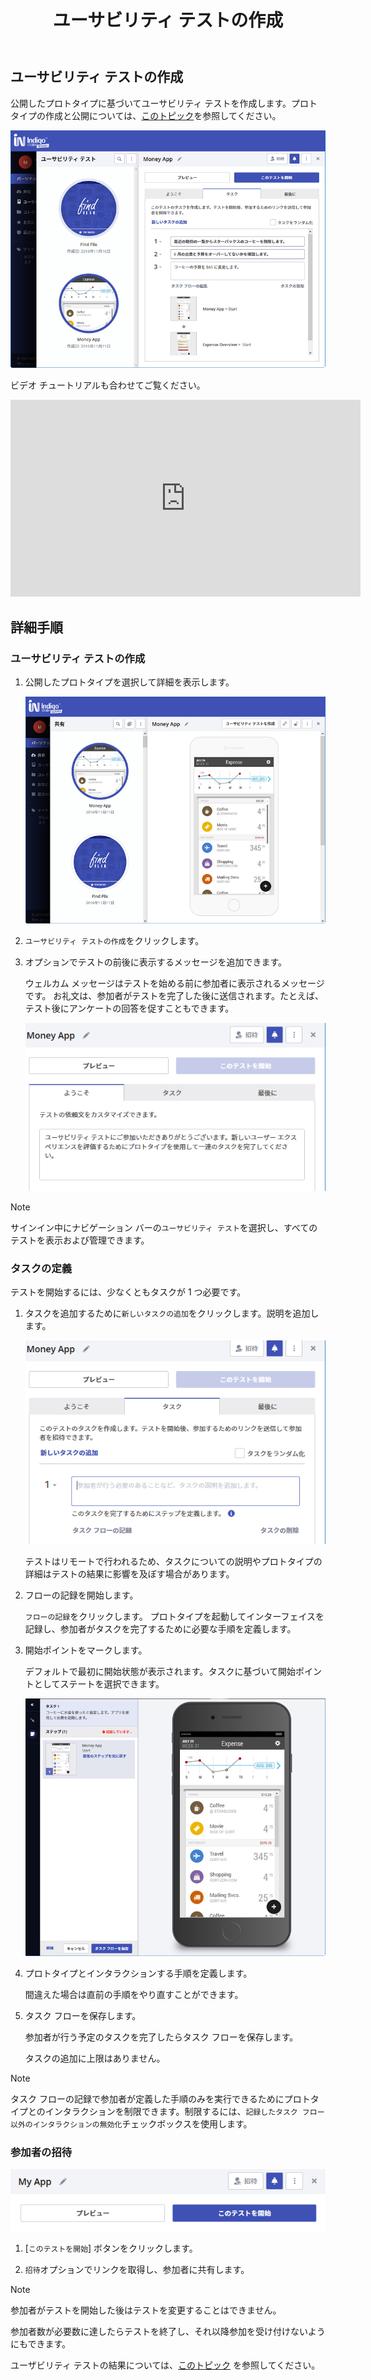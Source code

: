 ﻿---
title: ユーサビリティ テストの作成
_description: 公開したプロトタイプに基づいてユーザー テストを作成します。
_keywords: UX デザイン, プロトタイプ, コメント, ユーザビリティ テスト, ユーザー テスト
_language: ja
---

## ユーサビリティ テストの作成

公開したプロトタイプに基づいてユーサビリティ テストを作成します。プロトタイプの作成と公開については、[このトピック](creating-a-prototype.md)を参照してください。 

<img src="../images/Setting_Up_a_Usability_Study_1.png" srcset="../images/Setting_Up_a_Usability_Study_1@2x.png 2x" />

<div class="divider--half"></div>

ビデオ チュートリアルも合わせてご覧ください。

<iframe width="560" height="315" src="https://www.youtube.com/embed/vilyDL4fDT0?list=PLZ4rRHIJepBuVK59H1W6cOg6foOD5wqii" frameborder="0" allow="autoplay; encrypted-media" allowfullscreen></iframe>

## 詳細手順

### ユーサビリティ テストの作成

1. 公開したプロトタイプを選択して詳細を表示します。

    <img src="../images/Setting_Up_a_Usability_Study_2.png" srcset="../images/Setting_Up_a_Usability_Study_2@2x.png 2x" />

    <div class="divider--half"></div>

2. `ユーサビリティ テストの作成`をクリックします。

3. オプションでテストの前後に表示するメッセージを追加できます。

    ウェルカム メッセージはテストを始める前に参加者に表示されるメッセージです。
    お礼文は、参加者がテストを完了した後に送信されます。たとえば、テスト後にアンケートの回答を促すこともできます。

    <img src="../images/Setting_Up_a_Usability_Study_3.png" srcset="../images/Setting_Up_a_Usability_Study_3@2x.png 2x" />

    <div class="divider--half"></div>

> [!Note]
> サインイン中にナビゲーション バーの`ユーサビリティ テスト`を選択し、すべてのテストを表示および管理できます。

### タスクの定義

テストを開始するには、少なくともタスクが 1 つ必要です。

1. タスクを追加するために`新しいタスクの追加`をクリックします。説明を追加します。

    <img src="../images/Setting_Up_a_Usability_Study_4.png" srcset="../images/Setting_Up_a_Usability_Study_4@2x.png 2x" />

    <div class="divider--half"></div>

    テストはリモートで行われるため、タスクについての説明やプロトタイプの詳細はテストの結果に影響を及ぼす場合があります。

2. フローの記録を開始します。

    `フローの記録`をクリックします。
    プロトタイプを起動してインターフェイスを記録し、参加者がタスクを完了するために必要な手順を定義します。
 
3. 開始ポイントをマークします。 

    デフォルトで最初に開始状態が表示されます。タスクに基づいて開始ポイントとしてステートを選択できます。

    <img src="../images/Setting_Up_a_Usability_Study_5.png" srcset="../images/Setting_Up_a_Usability_Study_5@2x.png 2x" />

    <div class="divider--half"></div>

4. プロトタイプとインタラクションする手順を定義します。

    間違えた場合は直前の手順をやり直すことができます。

5. タスク フローを保存します。

    参加者が行う予定のタスクを完了したらタスク フローを保存します。

    タスクの追加に上限はありません。

> [!Note]
> タスク フローの記録で参加者が定義した手順のみを実行できるためにプロトタイプとのインタラクションを制限できます。制限するには、`記録したタスク フロー以外のインタラクションの無効化`チェックボックスを使用します。

### 参加者の招待

<img src="../images/Setting_Up_a_Usability_Study_6.png" srcset="../images/Setting_Up_a_Usability_Study_6@2x.png 2x" />

<div class="divider--half"></div>

1. [`このテストを開始`] ボタンをクリックします。

2. `招待`オプションでリンクを取得し、参加者に共有します。

> [!Note]
> 参加者がテストを開始した後はテストを変更することはできません。

参加者数が必要数に達したらテストを終了し、それ以降参加を受け付けないようにもできます。

ユーザビリティ テストの結果については、[このトピック](usability-study-results-overview.md) を参照してください。
